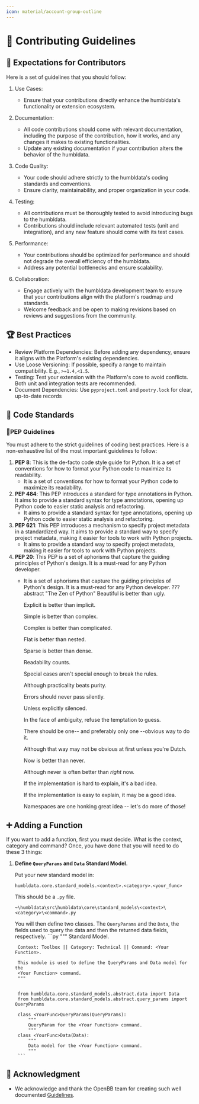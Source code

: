 ```yaml
---
icon: material/account-group-outline
---
```



# 📝 __Contributing Guidelines__

## 🎯 __Expectations for Contributors__

Here is a set of guidelines that you should follow:

1. Use Cases:
    - Ensure that your contributions directly enhance the humbldata's functionality or extension ecosystem.

2. Documentation:
    - All code contributions should come with relevant documentation, including the purpose of the contribution, how it works, and any changes it makes to existing functionalities.
    - Update any existing documentation if your contribution alters the behavior of the humbldata.

3. Code Quality:
    - Your code should adhere strictly to the humbldata's coding standards and conventions.
    - Ensure clarity, maintainability, and proper organization in your code.

4. Testing:
    - All contributions must be thoroughly tested to avoid introducing bugs to the humbldata.
    - Contributions should include relevant automated tests (unit and integration), and any new feature should come with its test cases.

5. Performance:
    - Your contributions should be optimized for performance and should not degrade the overall efficiency of the humbldata.
    - Address any potential bottlenecks and ensure scalability.

6. Collaboration:
    - Engage actively with the humbldata development team to ensure that your contributions align with the platform's roadmap and standards.
    - Welcome feedback and be open to making revisions based on reviews and suggestions from the community.

## 🏆 __Best Practices__

- Review Platform Dependencies: Before adding any dependency, ensure it aligns with the Platform's existing dependencies.
- Use Loose Versioning: If possible, specify a range to maintain compatibility. E.g., `>=1.4,<1.5`.
- Testing: Test your extension with the Platform's core to avoid conflicts. Both unit and integration tests are recommended.
- Document Dependencies: Use `pyproject.toml` and `poetry.lock` for clear, up-to-date records

## 🐍 __Code Standards__
### 🪺PEP Guidelines
You must adhere to the strict guidelines of coding best practices. Here is a non-exhaustive list of the most important guidelines to follow:

1. **PEP 8**: This is the de-facto code style guide for Python. It is a set of conventions for how to format your Python code to maximize its readability.
    - It is a set of conventions for how to format your Python code to maximize its readability.
2. **PEP 484**: This PEP introduces a standard for type annotations in Python. It aims to provide a standard syntax for type annotations, opening up Python code to easier static analysis and refactoring.
    - It aims to provide a standard syntax for type annotations, opening up Python code to easier static analysis and refactoring.
3. **PEP 621**: This PEP introduces a mechanism to specify project metadata in a standardized way. It aims to provide a standard way to specify project metadata, making it easier for tools to work with Python projects.
    - It aims to provide a standard way to specify project metadata, making it easier for tools to work with Python projects.
4. **PEP 20**: This PEP is a set of aphorisms that capture the guiding principles of Python's design. It is a must-read for any Python developer.
    - It is a set of aphorisms that capture the guiding principles of Python's design. It is a must-read for any Python developer.
??? abstract "The Zen of Python"
      Beautiful is better than ugly.

      Explicit is better than implicit.

      Simple is better than complex.

      Complex is better than complicated.

      Flat is better than nested.

      Sparse is better than dense.

      Readability counts.

      Special cases aren't special enough to break the rules.

      Although practicality beats purity.

      Errors should never pass silently.

      Unless explicitly silenced.

      In the face of ambiguity, refuse the temptation to guess.

      There should be one-- and preferably only one --obvious way to do it.

      Although that way may not be obvious at first unless you're Dutch.

      Now is better than never.

      Although never is often better than *right* now.

      If the implementation is hard to explain, it's a bad idea.

      If the implementation is easy to explain, it may be a good idea.

      Namespaces are one honking great idea -- let's do more of those!

## ➕ Adding a Function

If you want to add a function, first you must decide. What is the context, category and command? Once, you have done that you will need to do these 3 things:

1. **Define `QueryParams` and `Data` Standard Model.**

    Put your new standard model in:

     ```
     humbldata.core.standard_models.<context>.<category>.<your_func>
     ```

    This should be a `.py` file.
    ```
    ~\humbldata\src\humbldata\core\standard_models\<context>\<category>\<command>.py
    ```
    You will then define two classes.
    The `QueryParams` and the `Data`, the fields used to query the data and then the returned data fields, respectively.
        ```py
        """
        <Your Function> Standard Model.

        Context: Toolbox || Category: Technical || Command: <Your Function>.

        This module is used to define the QueryParams and Data model for the
        <Your Function> command.
        """


        from humbldata.core.standard_models.abstract.data import Data
        from humbldata.core.standard_models.abstract.query_params import QueryParams

        class <YourFunc>QueryParams(QueryParams):
            """
            QueryParam for the <Your Function> command.
            """
        class <YourFunc>Data(Data):
            """
            Data model for the <Your Function> command.
            """
        ```





## 🙏 __Acknowledgment__
   - We acknowledge and thank the OpenBB team for creating such well documented [Guidelines](https://github.com/OpenBB-finance/OpenBBTerminal/blob/develop/openbb_platform/CONTRIBUTING.md#contributor-guidelines).
